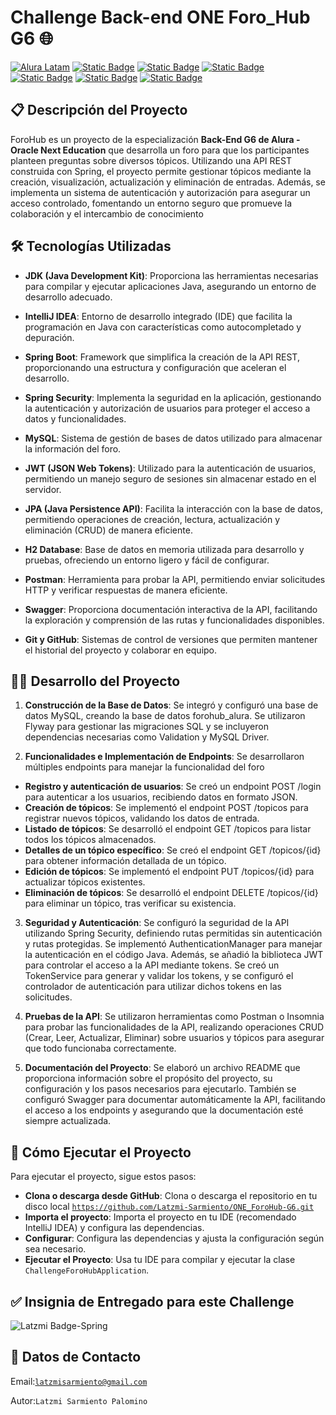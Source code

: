 # Challenge Back-end ONE Foro_Hub G6 🌐

[![Alura Latam](https://img.shields.io/badge/Alura-Latam-blue?style=flat)](https://www.aluracursos.com/)
[![Static Badge](https://img.shields.io/badge/ONE-Oracle_Next_Education-orange?style=flat&logo=oracle&logoColor=orange)](https://www.oracle.com/co/education/oracle-next-education/) [![Static Badge](https://img.shields.io/badge/IDE-IntelliJ_IDEA-%23ff0534?style=flat&logo=IntelliJ%20IDEA&logoColor=%232196f3)](https://www.jetbrains.com/es-es/idea/) [![Static Badge](https://img.shields.io/badge/Language-Java-%23ff0000?style=flat)](#)
[![Static Badge](https://img.shields.io/badge/Java_Library-Gson_%2F_Json-blue?style=flat&logo=json)](https://mvnrepository.com/artifact/com.google.code.gson/gson)
[![Static Badge](https://img.shields.io/badge/API-Exchange_Rate_API-%23e90000?style=flat)](https://www.exchangerate-api.com/docs/java-currency-api)
[![Static Badge](https://img.shields.io/badge/license-MIT-blue)](#)

## 📋 Descripción del Proyecto 
ForoHub es un proyecto de la especialización **Back-End G6 de Alura - Oracle Next Education** que desarrolla un foro para que los participantes planteen preguntas sobre diversos tópicos. Utilizando una API REST construida con Spring, el proyecto permite gestionar tópicos mediante la creación, visualización, actualización y eliminación de entradas. Además, se implementa un sistema de autenticación y autorización para asegurar un acceso controlado, fomentando un entorno seguro que promueve la colaboración y el intercambio de conocimiento

## 🛠️ Tecnologías Utilizadas
- **JDK (Java Development Kit)**: Proporciona las herramientas necesarias para compilar y ejecutar aplicaciones Java, asegurando un entorno de desarrollo adecuado.

- **IntelliJ IDEA**: Entorno de desarrollo integrado (IDE) que facilita la programación en Java con características como autocompletado y depuración.

- **Spring Boot**: Framework que simplifica la creación de la API REST, proporcionando una estructura y configuración que aceleran el desarrollo.

- **Spring Security**: Implementa la seguridad en la aplicación, gestionando la autenticación y autorización de usuarios para proteger el acceso a datos y funcionalidades.

- **MySQL**: Sistema de gestión de bases de datos utilizado para almacenar la información del foro.

- **JWT (JSON Web Tokens)**: Utilizado para la autenticación de usuarios, permitiendo un manejo seguro de sesiones sin almacenar estado en el servidor.
  
- **JPA (Java Persistence API)**: Facilita la interacción con la base de datos, permitiendo operaciones de creación, lectura, actualización y eliminación (CRUD) de manera eficiente.
  
- **H2 Database**: Base de datos en memoria utilizada para desarrollo y pruebas, ofreciendo un entorno ligero y fácil de configurar.

- **Postman**: Herramienta para probar la API, permitiendo enviar solicitudes HTTP y verificar respuestas de manera eficiente.

- **Swagger**: Proporciona documentación interactiva de la API, facilitando la exploración y comprensión de las rutas y funcionalidades disponibles.

- **Git y GitHub**: Sistemas de control de versiones que permiten mantener el historial del proyecto y colaborar en equipo.

## 👩‍💻 Desarrollo del Proyecto
1. **Construcción de la Base de Datos**: Se integró y configuró una base de datos MySQL, creando la base de datos forohub_alura. Se utilizaron Flyway para gestionar las migraciones SQL y se incluyeron dependencias necesarias como Validation y MySQL Driver.

2. **Funcionalidades e Implementación de Endpoints**: Se desarrollaron múltiples endpoints para manejar la funcionalidad del foro
  - **Registro y autenticación de usuarios**: Se creó un endpoint POST /login para autenticar a los usuarios, recibiendo datos en formato JSON.
  - **Creación de tópicos**: Se implementó el endpoint POST /topicos para registrar nuevos tópicos, validando los datos de entrada.
  - **Listado de tópicos**: Se desarrolló el endpoint GET /topicos para listar todos los tópicos almacenados.
  - **Detalles de un tópico específico**: Se creó el endpoint GET /topicos/{id} para obtener información detallada de un tópico.
  - **Edición de tópicos**: Se implementó el endpoint PUT /topicos/{id} para actualizar tópicos existentes.
  - **Eliminación de tópicos**: Se desarrolló el endpoint DELETE /topicos/{id} para eliminar un tópico, tras verificar su existencia.
  
3. **Seguridad y Autenticación**: Se configuró la seguridad de la API utilizando Spring Security, definiendo rutas permitidas sin autenticación y rutas protegidas. Se implementó AuthenticationManager para manejar la autenticación en el código Java. Además, se añadió la biblioteca JWT para controlar el acceso a la API mediante tokens. Se creó un TokenService para generar y validar los tokens, y se configuró el controlador de autenticación para utilizar dichos tokens en las solicitudes.

5. **Pruebas de la API**: Se utilizaron herramientas como Postman o Insomnia para probar las funcionalidades de la API, realizando operaciones CRUD (Crear, Leer, Actualizar, Eliminar) sobre usuarios y tópicos para asegurar que todo funcionaba correctamente.

6. **Documentación del Proyecto**: Se elaboró un archivo README que proporciona información sobre el propósito del proyecto, su configuración y los pasos necesarios para ejecutarlo. También se configuró Swagger para documentar automáticamente la API, facilitando el acceso a los endpoints y asegurando que la documentación esté siempre actualizada.

## 🚀 Cómo Ejecutar el Proyecto
Para ejecutar el proyecto, sigue estos pasos:
- **Clona o descarga desde GitHub**: Clona o descarga el repositorio en tu disco local <code>https://github.com/Latzmi-Sarmiento/ONE_ForoHub-G6.git</code>
- **Importa el proyecto**: Importa el proyecto en tu IDE (recomendado IntelliJ IDEA) y configura las dependencias.
- **Configurar**: Configura las dependencias y ajusta la configuración según sea necesario.
- **Ejecutar el Proyecto**: Usa tu IDE para compilar y ejecutar la clase <code>ChallengeForoHubApplication</code>.

## ✅ Insignia de Entregado para este Challenge
![Latzmi Badge-Spring](https://github.com/user-attachments/assets/bfd668cd-ac2b-484b-8725-18527ad1b85d)

## 💬 Datos de Contacto
Email:<code>latzmisarmiento@gmail.com</code>

Autor:<code>Latzmi Sarmiento Palomino</code>
